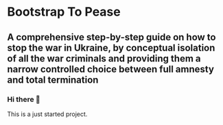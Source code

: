 # Bootstrap To Pease

## A comprehensive step-by-step guide on how to stop the war in Ukraine, by conceptual isolation of all the war criminals and providing them a narrow controlled choice between full amnesty and total termination

### Hi there 👋

This is a just started project.


<!--
**bootstrap-to-peace/bootstrap-to-peace** is a ✨ _special_ ✨ repository because its `README.md` (this file) appears on your GitHub profile.

Here are some ideas to get you started:

- 🔭 I’m currently working on ...
- 🌱 I’m currently learning ...
- 👯 I’m looking to collaborate on ...
- 🤔 I’m looking for help with ...
- 💬 Ask me about ...
- 📫 How to reach me: ...
- 😄 Pronouns: ...
- ⚡ Fun fact: ...
-->
